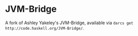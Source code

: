 JVM-Bridge
==========

A fork of Ashley Yakeley's JVM-Bridge, available via `darcs get http://code.haskell.org/JVM-Bridge/`.